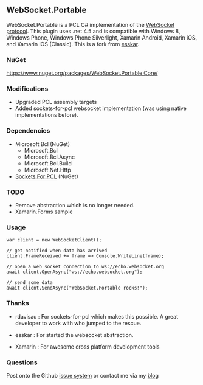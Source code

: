 ## WebSocket.Portable

WebSocket.Portable is a PCL C# implementation of the [WebSocket protocol](https://tools.ietf.org/html/rfc6455). This plugin uses .net 4.5 and is compatible with Windows 8, Windows Phone, Windows Phone Silverlight, Xamarin Android, Xamarin iOS, and Xamarin iOS (Classic). This is a fork from [esskar](https://github.com/esskar/WebSocket.Portable).

### NuGet
https://www.nuget.org/packages/WebSocket.Portable.Core/

### Modifications

- Upgraded PCL assembly targets
- Added sockets-for-pcl websocket implementation (was using native implementations before).
 
### Dependencies

- Microsoft Bcl (NuGet)
  - Microsoft.Bcl
  - Microsoft.Bcl.Async
  - Microsoft.Bcl.Build
  - Microsoft.Net.Http
- [Sockets For PCL](https://github.com/rdavisau/sockets-for-pcl) (NuGet)

### TODO

- Remove abstraction which is no longer needed.
- Xamarin.Forms sample


### Usage

    var client = new WebSocketClient();
	
	// get notified when data has arrived
	client.FrameReceived += frame => Console.WriteLine(frame);

	// open a web socket connection to ws://echo.websocket.org
    await client.OpenAsync("ws://echo.websocket.org");

	// send some data
    await client.SendAsync("WebSocket.Portable rocks!");


### Thanks

- rdavisau : For sockets-for-pcl which makes this possible. A great developer to work with who jumped to the rescue.

- esskar : For started the websocket abstraction.

- Xamarin : For awesome cross platform development tools

### Questions

Post onto the Github [issue system](https://github.com/NVentimiglia/WebSocket.Portable) or contact me via my [blog](http://nicholasventimiglia.com)
